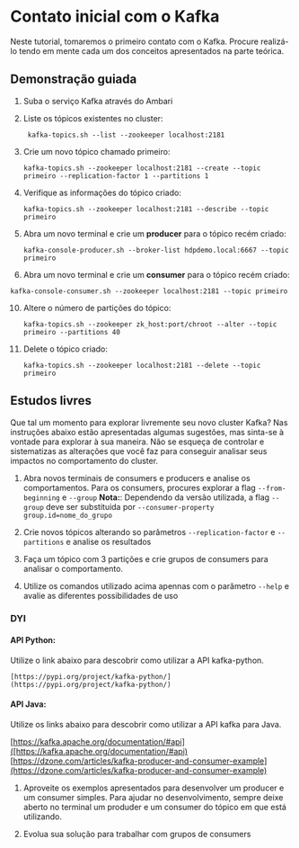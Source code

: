 # Contato inicial com o Kafka

Neste tutorial, tomaremos o primeiro contato com o Kafka. Procure realizá-lo tendo em mente cada um dos conceitos apresentados na parte teórica.

## Demonstração guiada

1. Suba o serviço Kafka através do Ambari
   
5. Liste os tópicos existentes no cluster:
   ```
    kafka-topics.sh --list --zookeeper localhost:2181
   ```

6. Crie um novo tópico chamado primeiro:
    ```
    kafka-topics.sh --zookeeper localhost:2181 --create --topic primeiro --replication-factor 1 --partitions 1
    ```
7. Verifique as informações do tópico criado:
   ```
   kafka-topics.sh --zookeeper localhost:2181 --describe --topic primeiro
    ```
8. Abra um novo terminal e crie um **producer** para o tópico recém criado:
   ```
   kafka-console-producer.sh --broker-list hdpdemo.local:6667 --topic primeiro
   ```

9.  Abra um novo terminal e crie um **consumer** para o tópico recém criado:
   ```
   kafka-console-consumer.sh --zookeeper localhost:2181 --topic primeiro
   ```

10. Altere o número de partições do tópico:
    ```
    kafka-topics.sh --zookeeper zk_host:port/chroot --alter --topic primeiro --partitions 40
    ```

11. Delete o tópico criado:
    ```
    kafka-topics.sh --zookeeper localhost:2181 --delete --topic primeiro
    ```

    
## Estudos livres

Que tal um momento para explorar livremente seu novo cluster Kafka? Nas instruções abaixo estão apresentadas algumas sugestões, mas sinta-se à vontade para explorar à sua maneira. Não se esqueça de controlar e sistematizas as alterações que você faz para conseguir analisar seus impactos no comportamento do cluster.

1. Abra novos terminais de consumers e producers e analise os comportamentos. Para os consumers, procures explorar a flag `--from-beginning` e `--group`
   **Nota:**: Dependendo da versão utilizada, a flag `--group` deve ser substituida por `--consumer-property group.id=nome_do_grupo`

2. Crie novos tópicos alterando so parâmetros `--replication-factor` e `--partitions` e analise os resultados

3. Faça um tópico com 3 partições e crie grupos de consumers para analisar o comportamento.

4. Utilize os comandos utilizado acima apennas com o parâmetro `--help` e avalie as diferentes possibilidades de uso


### DYI

#### API Python:

   Utilize o link abaixo para descobrir como utilizar a API kafka-python.

    [https://pypi.org/project/kafka-python/](https://pypi.org/project/kafka-python/)

#### API Java:

   Utilize os links abaixo para descobrir como utilizar a API kafka para Java.

   [https://kafka.apache.org/documentation/#api]([https://kafka.apache.org/documentation/#api)
   [https://dzone.com/articles/kafka-producer-and-consumer-example](https://dzone.com/articles/kafka-producer-and-consumer-example)


1. Aproveite os exemplos apresentados para desenvolver um producer e um consumer simples. Para ajudar no desenvolvimento, sempre deixe aberto no terminal um produder e um consumer do tópico em que está utilizando.

2. Evolua sua solução para trabalhar com grupos de consumers 
